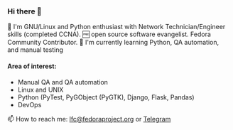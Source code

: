 ### Hi there 👋

:penguin: I'm GNU/Linux and Python enthusiast with Network Technician/Engineer skills (completed CCNA). :free: open source software evangelist. Fedora Community Contributor.
  🌱 I'm currently learning Python, QA automation, and manual testing

#### Area of interest:
- Manual QA and QA automation
- Linux and UNIX
- Python (PyTest, PyGObject (PyGTK), Django, Flask, Pandas)
- DevOps

📫 How to reach me: lfc@fedoraproject.org or <a href="https://t.me/vladspirin">Telegram</a>


